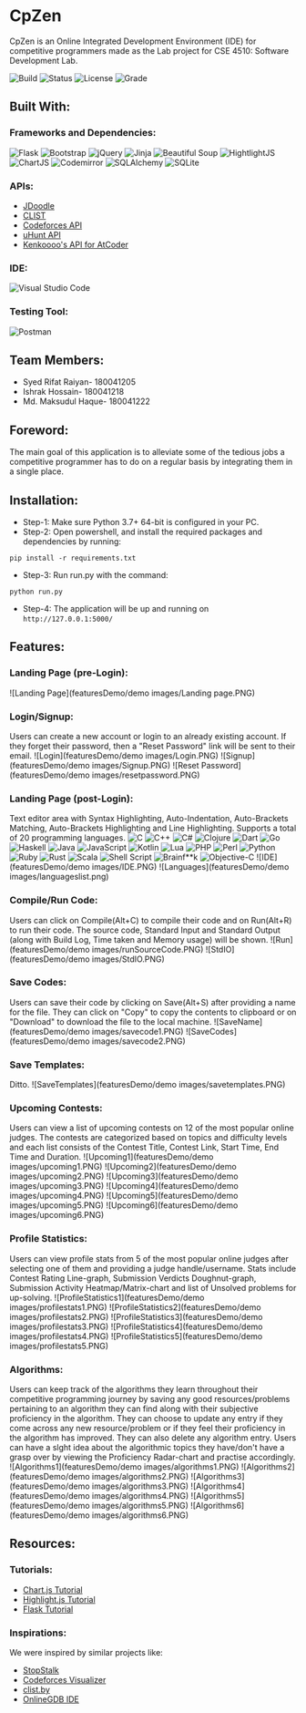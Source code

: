 # CpZen
CpZen is an Online Integrated Development Environment (IDE) for competitive programmers made as the Lab project for CSE 4510: Software Development Lab.

![Build](https://img.shields.io/badge/build-passing-lightgreen.svg)
![Status](https://img.shields.io/badge/Status-Complete-brightgreen)
![License](https://img.shields.io/badge/license-MIT-orange.svg)
![Grade](https://img.shields.io/badge/Grade-Not%20Yet%20Graded-lightgrey)

## Built With:
### Frameworks and Dependencies: 
![Flask](https://img.shields.io/badge/flask-%23000.svg?style=for-the-badge&logo=flask&logoColor=white) 
![Bootstrap](https://img.shields.io/badge/bootstrap-%23563D7C.svg?style=for-the-badge&logo=bootstrap&logoColor=white) 
![jQuery](https://img.shields.io/badge/jquery-%230769AD.svg?style=for-the-badge&logo=jquery&logoColor=white)
![Jinja](https://img.shields.io/badge/Jinja-%230259B.svg?style=for-the-badge&logo=Jinja&logoColor=white)
![Beautiful Soup](https://img.shields.io/badge/Beautiful%20Soup-7957D5.svg?style=for-the-badge&logo=beautifulsoup&logoColor=white)
![HightlightJS](https://img.shields.io/badge/HighlightJS-F54A2A.svg?style=for-the-badge&logo=highlightjs&logoColor=white)
![ChartJS](https://img.shields.io/badge/Chart.JS-60B5CC.svg?style=for-the-badge&logo=chartdotjs&logoColor=white)
![Codemirror](https://img.shields.io/badge/Codemirror-%23FF0000.svg?style=for-the-badge&logo=codemirror&logoColor=white)
![SQLAlchemy](https://img.shields.io/badge/SQLAlchemy-%2307405e.svg?style=for-the-badge&logo=sqlite&logoColor=white)
![SQLite](https://img.shields.io/badge/sqlite-%23AC6E2F.svg?style=for-the-badge&logo=sqlite&logoColor=white)
### APIs:
* [JDoodle](https://www.jdoodle.com/compiler-api/)
* [CLIST](https://clist.by/api/v1/doc/)
* [Codeforces API](https://codeforces.com/apiHelp)
* [uHunt API](https://uhunt.onlinejudge.org/api)
* [Kenkoooo's API for AtCoder](https://github.com/kenkoooo/AtCoderProblems/blob/master/doc/api.md)
### IDE: 
![Visual Studio Code](https://img.shields.io/badge/Visual%20Studio%20Code-0078d7.svg?style=for-the-badge&logo=visual-studio-code&logoColor=white)
### Testing Tool: 
![Postman](https://img.shields.io/badge/Postman-FF6C37?style=for-the-badge&logo=postman&logoColor=white)
## Team Members:
* Syed Rifat Raiyan- 180041205
* Ishrak Hossain- 180041218
* Md. Maksudul Haque- 180041222

## Foreword:
The main goal of this application is to alleviate some of the tedious jobs a competitive programmer has to do on a regular basis by integrating them in a single place.

## Installation:
* Step-1: Make sure Python 3.7+ 64-bit is configured in your PC.
* Step-2: Open powershell, and install the required packages and dependencies by running: 
```shell
pip install -r requirements.txt
```
* Step-3: Run run.py with the command: 
```shell
python run.py
```
* Step-4: The application will be up and running on ```http://127.0.0.1:5000/```

## Features:
### Landing Page (pre-Login):
![Landing Page](featuresDemo/demo images/Landing page.PNG)

### Login/Signup:
Users can create a new account or login to an already existing account. If they forget their password, then a "Reset Password" link will be sent to their email.
![Login](featuresDemo/demo images/Login.PNG)
![Signup](featuresDemo/demo images/Signup.PNG)
![Reset Password](featuresDemo/demo images/resetpassword.PNG)

### Landing Page (post-Login):
Text editor area with Syntax Highlighting, Auto-Indentation, Auto-Brackets Matching, Auto-Brackets Highlighting and Line Highlighting. Supports a total of 20 programming languages.
![C](https://img.shields.io/badge/c-%2300599C.svg?style=for-the-badge&logo=c&logoColor=white)
![C++](https://img.shields.io/badge/c++-%2300599C.svg?style=for-the-badge&logo=c%2B%2B&logoColor=white)
![C#](https://img.shields.io/badge/c%23-%23239120.svg?style=for-the-badge&logo=c-sharp&logoColor=white)
![Clojure](https://img.shields.io/badge/Clojure-%23Clojure.svg?style=for-the-badge&logo=Clojure&logoColor=Clojure)
![Dart](https://img.shields.io/badge/dart-%230175C2.svg?style=for-the-badge&logo=dart&logoColor=white)
![Go](https://img.shields.io/badge/go-%2300ADD8.svg?style=for-the-badge&logo=go&logoColor=white)
![Haskell](https://img.shields.io/badge/Haskell-5e5086?style=for-the-badge&logo=haskell&logoColor=white)
![Java](https://img.shields.io/badge/java-%23ED8B00.svg?style=for-the-badge&logo=java&logoColor=white)
![JavaScript](https://img.shields.io/badge/javascript-%23323330.svg?style=for-the-badge&logo=javascript&logoColor=%23F7DF1E)
![Kotlin](https://img.shields.io/badge/kotlin-%230095D5.svg?style=for-the-badge&logo=kotlin&logoColor=white)
![Lua](https://img.shields.io/badge/lua-%232C2D72.svg?style=for-the-badge&logo=lua&logoColor=white)
![PHP](https://img.shields.io/badge/php-%23777BB4.svg?style=for-the-badge&logo=php&logoColor=white)
![Perl](https://img.shields.io/badge/perl-%2339457E.svg?style=for-the-badge&logo=perl&logoColor=white)
![Python](https://img.shields.io/badge/python-3670A0?style=for-the-badge&logo=python&logoColor=ffdd54)
![Ruby](https://img.shields.io/badge/ruby-%23CC342D.svg?style=for-the-badge&logo=ruby&logoColor=white)
![Rust](https://img.shields.io/badge/rust-%23000000.svg?style=for-the-badge&logo=rust&logoColor=white)
![Scala](https://img.shields.io/badge/scala-%23DC322F.svg?style=for-the-badge&logo=scala&logoColor=white)
![Shell Script](https://img.shields.io/badge/shell_script-%23121011.svg?style=for-the-badge&logo=gnu-bash&logoColor=white)
![Brainf**k](https://img.shields.io/badge/brain%20f**k-%13131011.svg?style=for-the-badge&logo=brainfuck&logoColor=white)
![Objective-C](https://img.shields.io/badge/objective%20C-256513.svg?style=for-the-badge&logo=brainfuck&logoColor=white)
![IDE](featuresDemo/demo images/IDE.PNG)
![Languages](featuresDemo/demo images/languageslist.png)

### Compile/Run Code:
Users can click on Compile(Alt+C) to compile their code and on Run(Alt+R) to run their code. The source code, Standard Input and Standard Output (along with Build Log, Time taken and Memory usage) will be shown.
![Run](featuresDemo/demo images/runSourceCode.PNG)
![StdIO](featuresDemo/demo images/StdIO.PNG)

### Save Codes:
Users can save their code by clicking on Save(Alt+S) after providing a name for the file. They can click on "Copy" to copy the contents to clipboard or on "Download" to download the file to the local machine.
![SaveName](featuresDemo/demo images/savecode1.PNG)
![SaveCodes](featuresDemo/demo images/savecode2.PNG)

### Save Templates:
Ditto.
![SaveTemplates](featuresDemo/demo images/savetemplates.PNG)

### Upcoming Contests:
Users can view a list of upcoming contests on 12 of the most popular online judges. The contests are categorized based on topics and difficulty levels and each list consists of the Contest Title, Contest Link, Start Time, End Time and Duration.
![Upcoming1](featuresDemo/demo images/upcoming1.PNG)
![Upcoming2](featuresDemo/demo images/upcoming2.PNG)
![Upcoming3](featuresDemo/demo images/upcoming3.PNG)
![Upcoming4](featuresDemo/demo images/upcoming4.PNG)
![Upcoming5](featuresDemo/demo images/upcoming5.PNG)
![Upcoming6](featuresDemo/demo images/upcoming6.PNG)

### Profile Statistics:
Users can view profile stats from 5 of the most popular online judges after selecting one of them and providing a judge handle/username. Stats include Contest Rating Line-graph, Submission Verdicts Doughnut-graph, Submission Activity Heatmap/Matrix-chart and list of Unsolved problems for up-solving.
![ProfileStatistics1](featuresDemo/demo images/profilestats1.PNG)
![ProfileStatistics2](featuresDemo/demo images/profilestats2.PNG)
![ProfileStatistics3](featuresDemo/demo images/profilestats3.PNG)
![ProfileStatistics4](featuresDemo/demo images/profilestats4.PNG)
![ProfileStatistics5](featuresDemo/demo images/profilestats5.PNG)

### Algorithms:
Users can keep track of the algorithms they learn throughout their competitive programming journey by saving any good resources/problems pertaining to an algorithm they can find along with their subjective proficiency in the algorithm. They can choose to update any entry if they come across any new resource/problem or if they feel their proficiency in the algorithm has improved. They can also delete any algorithm entry. Users can have a slght idea about the algorithmic topics they have/don't have a grasp over by viewing the Proficiency Radar-chart and practise accordingly.
![Algorithms1](featuresDemo/demo images/algorithms1.PNG)
![Algorithms2](featuresDemo/demo images/algorithms2.PNG)
![Algorithms3](featuresDemo/demo images/algorithms3.PNG)
![Algorithms4](featuresDemo/demo images/algorithms4.PNG)
![Algorithms5](featuresDemo/demo images/algorithms5.PNG)
![Algorithms6](featuresDemo/demo images/algorithms6.PNG)

## Resources:
### Tutorials:
* [Chart.js Tutorial](https://www.youtube.com/watch?v=NySBh_DIRlg)
* [Highlight.js Tutorial](https://www.youtube.com/watch?v=y-0jqM9EeVM)
* [Flask Tutorial](https://www.youtube.com/watch?v=dam0GPOAvVI)

### Inspirations:
We were inspired by similar projects like:
* [StopStalk](https://www.stopstalk.com/)
* [Codeforces Visualizer](https://cfviz.netlify.app/)
* [clist.by](https://clist.by/)
* [OnlineGDB IDE](https://www.onlinegdb.com/)

